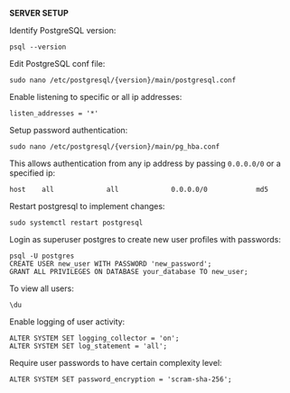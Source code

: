 **SERVER SETUP**

Identify PostgreSQL version:
```
psql --version
```

Edit PostgreSQL conf file:
```
sudo nano /etc/postgresql/{version}/main/postgresql.conf
```

Enable listening to specific or all ip addresses:
```
listen_addresses = '*'
```

Setup password authentication:
```
sudo nano /etc/postgresql/{version}/main/pg_hba.conf
```
This allows authentication from any ip address by passing `0.0.0.0/0` or a specified ip:
```
host    all             all             0.0.0.0/0            md5
```

Restart postgresql to implement changes:
```
sudo systemctl restart postgresql
```

Login as superuser postgres to create new user profiles with passwords:
```
psql -U postgres
CREATE USER new_user WITH PASSWORD 'new_password';
GRANT ALL PRIVILEGES ON DATABASE your_database TO new_user;
```

To view all users:
```
\du
```
Enable logging of user activity:
```
ALTER SYSTEM SET logging_collector = 'on';
ALTER SYSTEM SET log_statement = 'all';
```

Require user passwords to have certain complexity level:
```
ALTER SYSTEM SET password_encryption = 'scram-sha-256';
```

